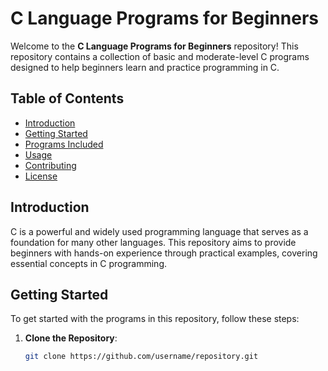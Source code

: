 # C Language Programs for Beginners

Welcome to the **C Language Programs for Beginners** repository! This repository contains a collection of basic and moderate-level C programs designed to help beginners learn and practice programming in C.

## Table of Contents

- [Introduction](#introduction)
- [Getting Started](#getting-started)
- [Programs Included](#programs-included)
- [Usage](#usage)
- [Contributing](#contributing)
- [License](#license)

## Introduction

C is a powerful and widely used programming language that serves as a foundation for many other languages. This repository aims to provide beginners with hands-on experience through practical examples, covering essential concepts in C programming.

## Getting Started

To get started with the programs in this repository, follow these steps:

1. **Clone the Repository**:
   ```bash
   git clone https://github.com/username/repository.git
